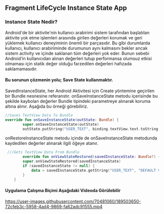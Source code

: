 ## Fragment LifeCycle Instance State App

### Instance State Nedir?
Android'de bir aktivite'nin kullanıcı arabirimi sistem tarafından başlatılan aktivite yok etme işlemleri arasında girilen değerleri korumak ve geri yüklemek kullanıcı deneyiminin önemli bir parçasıdır. Bu gibi durumlarda kullanıcı, kullanıcı arabiriminde durumunun aynı kalmasını bekler ancak sistem activity ve içinde saklanan tüm değerleri yok eder. Bunun sebebi Android‘in kullanıcıdan alınan değerleri tutup performansa olumsuz etkisi olmaması için statik değer olduğu farzedilen değerleri hafızada saklamamasıdır.

#### Bu sorunun çözmenin yolu; Save State kullanmaktır.

SavedInstanceState, her Android Aktivitesi için Create yöntemine geçirilen bir Bundle nesnesine referanstır. onSaveInstanceState metodu içerisinde bu şekilde kaybolan değerler Bundle tipindeki parametreye alınarak koruma altına alınır. Aşağıda bu örneği görebiliriz.

```kotlin
//Saves TextView Data To Bundle
override fun onSaveInstanceState(outState: Bundle) {
        super.onSaveInstanceState(outState)
        outState.putString("USER_TEXT", binding.textView.text.toString())
```
onRestoreInstanceState metodu içinde de onSaveInstanceState metodunda kaydedilen değerler alınarak ilgili öğeye atanır.
```kotlin
 ///Gets TextView Data From Bundle
        override fun onViewStateRestored(savedInstanceState: Bundle?) {
        super.onViewStateRestored(savedInstanceState)
        if (savedInstanceState != null) {
            data = savedInstanceState.getString("USER_TEXT", "DEFAULT VAL")
        }
    }
 ```
 
 #### Uygulama Çalışma Biçimi Aşağıdaki Videoda Görülebilir
https://user-images.githubusercontent.com/70481060/189503650-72cfeb3c-5958-4ad4-9869-fa62adc91555.mp4

